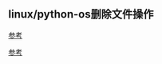 ## linux/python-os删除文件操作

[参考](https://www.cnblogs.com/yekushi-Z/p/11464837.html)

[参考](https://www.cnblogs.com/mingforyou/p/3930617.html)
